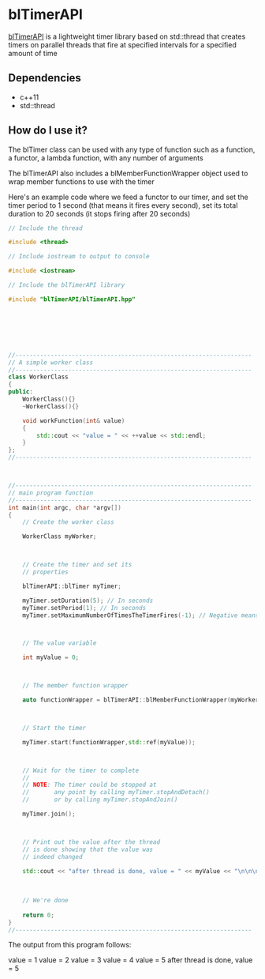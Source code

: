 # blTimerAPI

[blTimerAPI](https://github.com/navyenzo/blTimerAPI.git) is a lightweight timer library based on std::thread that creates timers on parallel threads that fire at specified intervals for a specified amount of time

## Dependencies

* c++11
* std::thread

## How do I use it?

The blTimer class can be used with any type of function such as a function, a functor, a lambda function, with any number of arguments

The blTimerAPI also includes a blMemberFunctionWrapper object used to wrap member functions to use with the timer

Here's an example code where we feed a functor to our timer, and set the timer period to 1 second (that means it fires every second), set its total duration to 20 seconds (it stops firing after 20 seconds)

```c++
// Include the thread

#include <thread>

// Include iostream to output to console

#include <iostream>

// Include the blTimerAPI library

#include "blTimerAPI/blTimerAPI.hpp"







//-------------------------------------------------------------------
// A simple worker class
//-------------------------------------------------------------------
class WorkerClass
{
public:
    WorkerClass(){}
    ~WorkerClass(){}

    void workFunction(int& value)
    {
        std::cout << "value = " << ++value << std::endl;
    }
};
//-------------------------------------------------------------------



//-------------------------------------------------------------------
// main program function
//-------------------------------------------------------------------
int main(int argc, char *argv[])
{
    // Create the worker class

    WorkerClass myWorker;



    // Create the timer and set its
    // properties

    blTimerAPI::blTimer myTimer;

    myTimer.setDuration(5); // In seconds
    myTimer.setPeriod(1); // In seconds
    myTimer.setMaximumNumberOfTimesTheTimerFires(-1); // Negative means no max limit is set



    // The value variable

    int myValue = 0;



    // The member function wrapper

    auto functionWrapper = blTimerAPI::blMemberFunctionWrapper(myWorker,&WorkerClass::workFunction);



    // Start the timer

    myTimer.start(functionWrapper,std::ref(myValue));



    // Wait for the timer to complete
    //
    // NOTE: The timer could be stopped at
    //       any point by calling myTimer.stopAndDetach()
    //       or by calling myTimer.stopAndJoin()

    myTimer.join();



    // Print out the value after the thread
    // is done showing that the value was
    // indeed changed

    std::cout << "after thread is done, value = " << myValue << "\n\n\n";
	
	
	
	// We're done
	
	return 0;
}
//-------------------------------------------------------------------
```

The output from this program follows:

value = 1
value = 2
value = 3
value = 4
value = 5
after thread is done, value = 5
